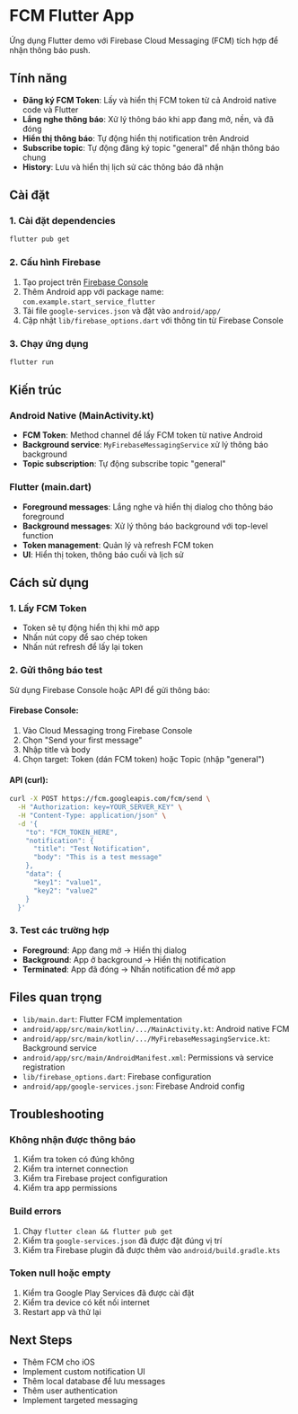 # FCM Flutter App

Ứng dụng Flutter demo với Firebase Cloud Messaging (FCM) tích hợp để nhận thông báo push.

## Tính năng

- **Đăng ký FCM Token**: Lấy và hiển thị FCM token từ cả Android native code và Flutter
- **Lắng nghe thông báo**: Xử lý thông báo khi app đang mở, nền, và đã đóng
- **Hiển thị thông báo**: Tự động hiển thị notification trên Android
- **Subscribe topic**: Tự động đăng ký topic "general" để nhận thông báo chung
- **History**: Lưu và hiển thị lịch sử các thông báo đã nhận

## Cài đặt

### 1. Cài đặt dependencies

```bash
flutter pub get
```

### 2. Cấu hình Firebase

1. Tạo project trên [Firebase Console](https://console.firebase.google.com/)
2. Thêm Android app với package name: `com.example.start_service_flutter`
3. Tải file `google-services.json` và đặt vào `android/app/`
4. Cập nhật `lib/firebase_options.dart` với thông tin từ Firebase Console

### 3. Chạy ứng dụng

```bash
flutter run
```

## Kiến trúc

### Android Native (MainActivity.kt)

- **FCM Token**: Method channel để lấy FCM token từ native Android
- **Background service**: `MyFirebaseMessagingService` xử lý thông báo background
- **Topic subscription**: Tự động subscribe topic "general"

### Flutter (main.dart)

- **Foreground messages**: Lắng nghe và hiển thị dialog cho thông báo foreground
- **Background messages**: Xử lý thông báo background với top-level function
- **Token management**: Quản lý và refresh FCM token
- **UI**: Hiển thị token, thông báo cuối và lịch sử

## Cách sử dụng

### 1. Lấy FCM Token

- Token sẽ tự động hiển thị khi mở app
- Nhấn nút copy để sao chép token
- Nhấn nút refresh để lấy lại token

### 2. Gửi thông báo test

Sử dụng Firebase Console hoặc API để gửi thông báo:

#### Firebase Console:
1. Vào Cloud Messaging trong Firebase Console
2. Chọn "Send your first message"
3. Nhập title và body
4. Chọn target: Token (dán FCM token) hoặc Topic (nhập "general")

#### API (curl):
```bash
curl -X POST https://fcm.googleapis.com/fcm/send \
  -H "Authorization: key=YOUR_SERVER_KEY" \
  -H "Content-Type: application/json" \
  -d '{
    "to": "FCM_TOKEN_HERE",
    "notification": {
      "title": "Test Notification",
      "body": "This is a test message"
    },
    "data": {
      "key1": "value1",
      "key2": "value2"
    }
  }'
```

### 3. Test các trường hợp

- **Foreground**: App đang mở → Hiển thị dialog
- **Background**: App ở background → Hiển thị notification
- **Terminated**: App đã đóng → Nhấn notification để mở app

## Files quan trọng

- `lib/main.dart`: Flutter FCM implementation
- `android/app/src/main/kotlin/.../MainActivity.kt`: Android native FCM
- `android/app/src/main/kotlin/.../MyFirebaseMessagingService.kt`: Background service
- `android/app/src/main/AndroidManifest.xml`: Permissions và service registration
- `lib/firebase_options.dart`: Firebase configuration
- `android/app/google-services.json`: Firebase Android config

## Troubleshooting

### Không nhận được thông báo

1. Kiểm tra token có đúng không
2. Kiểm tra internet connection
3. Kiểm tra Firebase project configuration
4. Kiểm tra app permissions

### Build errors

1. Chạy `flutter clean && flutter pub get`
2. Kiểm tra `google-services.json` đã được đặt đúng vị trí
3. Kiểm tra Firebase plugin đã được thêm vào `android/build.gradle.kts`

### Token null hoặc empty

1. Kiểm tra Google Play Services đã được cài đặt
2. Kiểm tra device có kết nối internet
3. Restart app và thử lại

## Next Steps

- Thêm FCM cho iOS
- Implement custom notification UI
- Thêm local database để lưu messages
- Thêm user authentication
- Implement targeted messaging
